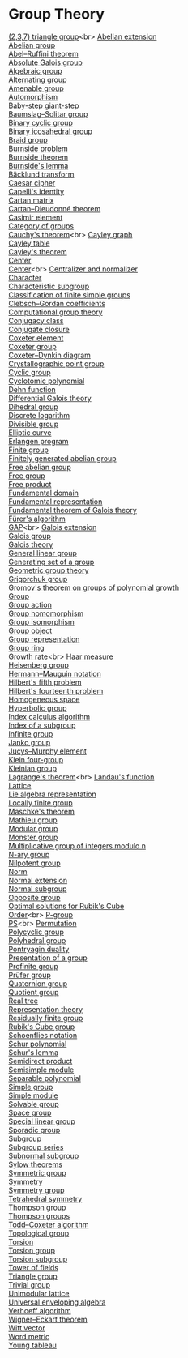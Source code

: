 # Group Theory
[(2,3,7) triangle group](https://en.wikipedia.org/wiki/(2,3,7)_triangle_group)<br>
[Abelian extension](https://en.wikipedia.org/wiki/Abelian_extension)<br>
[Abelian group](https://en.wikipedia.org/wiki/Abelian_group)<br>
[Abel–Ruffini theorem](https://en.wikipedia.org/wiki/Abel%E2%80%93Ruffini_theorem)<br>
[Absolute Galois group](https://en.wikipedia.org/wiki/Absolute_Galois_group)<br>
[Algebraic group](https://en.wikipedia.org/wiki/Algebraic_group)<br>
[Alternating group](https://en.wikipedia.org/wiki/Alternating_group)<br>
[Amenable group](https://en.wikipedia.org/wiki/Amenable_group)<br>
[Automorphism](https://en.wikipedia.org/wiki/Automorphism)<br>
[Baby-step giant-step](https://en.wikipedia.org/wiki/Baby-step_giant-step)<br>
[Baumslag–Solitar group](https://en.wikipedia.org/wiki/Baumslag%E2%80%93Solitar_group)<br>
[Binary cyclic group](https://en.wikipedia.org/wiki/Binary_cyclic_group)<br>
[Binary icosahedral group](https://en.wikipedia.org/wiki/Binary_icosahedral_group)<br>
[Braid group](https://en.wikipedia.org/wiki/Braid_group)<br>
[Burnside problem](https://en.wikipedia.org/wiki/Burnside_problem)<br>
[Burnside theorem](https://en.wikipedia.org/wiki/Burnside_theorem)<br>
[Burnside's lemma](https://en.wikipedia.org/wiki/Burnside%27s_lemma)<br>
[Bäcklund transform](https://en.wikipedia.org/wiki/B%C3%A4cklund_transform)<br>
[Caesar cipher](https://en.wikipedia.org/wiki/Caesar_cipher)<br>
[Capelli's identity](https://en.wikipedia.org/wiki/Capelli%27s_identity)<br>
[Cartan matrix](https://en.wikipedia.org/wiki/Cartan_matrix)<br>
[Cartan–Dieudonné theorem](https://en.wikipedia.org/wiki/Cartan%E2%80%93Dieudonn%C3%A9_theorem)<br>
[Casimir element](https://en.wikipedia.org/wiki/Casimir_element)<br>
[Category of groups](https://en.wikipedia.org/wiki/Category_of_groups)<br>
[Cauchy's theorem](https://en.wikipedia.org/wiki/Cauchy%27s_theorem_(group_theory))<br>
[Cayley graph](https://en.wikipedia.org/wiki/Cayley_graph)<br>
[Cayley table](https://en.wikipedia.org/wiki/Cayley_table)<br>
[Cayley's theorem](https://en.wikipedia.org/wiki/Cayley%27s_theorem)<br>
[Center](https://en.wikipedia.org/wiki/Center)<br>
[Center](https://en.wikipedia.org/wiki/Center_(group_theory))<br>
[Centralizer and normalizer](https://en.wikipedia.org/wiki/Centralizer_and_normalizer)<br>
[Character](https://en.wikipedia.org/wiki/Character_(mathematics))<br>
[Characteristic subgroup](https://en.wikipedia.org/wiki/Characteristic_subgroup)<br>
[Classification of finite simple groups](https://en.wikipedia.org/wiki/Classification_of_finite_simple_groups)<br>
[Clebsch–Gordan coefficients](https://en.wikipedia.org/wiki/Clebsch%E2%80%93Gordan_coefficients)<br>
[Computational group theory](https://en.wikipedia.org/wiki/Computational_group_theory)<br>
[Conjugacy class](https://en.wikipedia.org/wiki/Conjugacy_class)<br>
[Conjugate closure](https://en.wikipedia.org/wiki/Conjugate_closure)<br>
[Coxeter element](https://en.wikipedia.org/wiki/Coxeter_element)<br>
[Coxeter group](https://en.wikipedia.org/wiki/Coxeter_group)<br>
[Coxeter–Dynkin diagram](https://en.wikipedia.org/wiki/Coxeter%E2%80%93Dynkin_diagram)<br>
[Crystallographic point group](https://en.wikipedia.org/wiki/Crystallographic_point_group)<br>
[Cyclic group](https://en.wikipedia.org/wiki/Cyclic_group)<br>
[Cyclotomic polynomial](https://en.wikipedia.org/wiki/Cyclotomic_polynomial)<br>
[Dehn function](https://en.wikipedia.org/wiki/Dehn_function)<br>
[Differential Galois theory](https://en.wikipedia.org/wiki/Differential_Galois_theory)<br>
[Dihedral group](https://en.wikipedia.org/wiki/Dihedral_group)<br>
[Discrete logarithm](https://en.wikipedia.org/wiki/Discrete_logarithm)<br>
[Divisible group](https://en.wikipedia.org/wiki/Divisible_group)<br>
[Elliptic curve](https://en.wikipedia.org/wiki/Elliptic_curve)<br>
[Erlangen program](https://en.wikipedia.org/wiki/Erlangen_program)<br>
[Finite group](https://en.wikipedia.org/wiki/Finite_group)<br>
[Finitely generated abelian group](https://en.wikipedia.org/wiki/Finitely_generated_abelian_group)<br>
[Free abelian group](https://en.wikipedia.org/wiki/Free_abelian_group)<br>
[Free group](https://en.wikipedia.org/wiki/Free_group)<br>
[Free product](https://en.wikipedia.org/wiki/Free_product)<br>
[Fundamental domain](https://en.wikipedia.org/wiki/Fundamental_domain)<br>
[Fundamental representation](https://en.wikipedia.org/wiki/Fundamental_representation)<br>
[Fundamental theorem of Galois theory](https://en.wikipedia.org/wiki/Fundamental_theorem_of_Galois_theory)<br>
[Fürer's algorithm](https://en.wikipedia.org/wiki/F%C3%BCrer%27s_algorithm)<br>
[GAP](https://en.wikipedia.org/wiki/GAP_(computer_algebra_system))<br>
[Galois extension](https://en.wikipedia.org/wiki/Galois_extension)<br>
[Galois group](https://en.wikipedia.org/wiki/Galois_group)<br>
[Galois theory](https://en.wikipedia.org/wiki/Galois_theory)<br>
[General linear group](https://en.wikipedia.org/wiki/General_linear_group)<br>
[Generating set of a group](https://en.wikipedia.org/wiki/Generating_set_of_a_group)<br>
[Geometric group theory](https://en.wikipedia.org/wiki/Geometric_group_theory)<br>
[Grigorchuk group](https://en.wikipedia.org/wiki/Grigorchuk_group)<br>
[Gromov's theorem on groups of polynomial growth](https://en.wikipedia.org/wiki/Gromov%27s_theorem_on_groups_of_polynomial_growth)<br>
[Group](https://en.wikipedia.org/wiki/Group_(mathematics))<br>
[Group action](https://en.wikipedia.org/wiki/Group_action)<br>
[Group homomorphism](https://en.wikipedia.org/wiki/Group_homomorphism)<br>
[Group isomorphism](https://en.wikipedia.org/wiki/Group_isomorphism)<br>
[Group object](https://en.wikipedia.org/wiki/Group_object)<br>
[Group representation](https://en.wikipedia.org/wiki/Group_representation)<br>
[Group ring](https://en.wikipedia.org/wiki/Group_ring)<br>
[Growth rate](https://en.wikipedia.org/wiki/Growth_rate_(group_theory))<br>
[Haar measure](https://en.wikipedia.org/wiki/Haar_measure)<br>
[Heisenberg group](https://en.wikipedia.org/wiki/Heisenberg_group)<br>
[Hermann–Mauguin notation](https://en.wikipedia.org/wiki/Hermann%E2%80%93Mauguin_notation)<br>
[Hilbert's fifth problem](https://en.wikipedia.org/wiki/Hilbert%27s_fifth_problem)<br>
[Hilbert's fourteenth problem](https://en.wikipedia.org/wiki/Hilbert%27s_fourteenth_problem)<br>
[Homogeneous space](https://en.wikipedia.org/wiki/Homogeneous_space)<br>
[Hyperbolic group](https://en.wikipedia.org/wiki/Hyperbolic_group)<br>
[Index calculus algorithm](https://en.wikipedia.org/wiki/Index_calculus_algorithm)<br>
[Index of a subgroup](https://en.wikipedia.org/wiki/Index_of_a_subgroup)<br>
[Infinite group](https://en.wikipedia.org/wiki/Infinite_group)<br>
[Janko group](https://en.wikipedia.org/wiki/Janko_group)<br>
[Jucys–Murphy element](https://en.wikipedia.org/wiki/Jucys%E2%80%93Murphy_element)<br>
[Klein four-group](https://en.wikipedia.org/wiki/Klein_four-group)<br>
[Kleinian group](https://en.wikipedia.org/wiki/Kleinian_group)<br>
[Lagrange's theorem](https://en.wikipedia.org/wiki/Lagrange%27s_theorem_(group_theory))<br>
[Landau's function](https://en.wikipedia.org/wiki/Landau%27s_function)<br>
[Lattice](https://en.wikipedia.org/wiki/Lattice_(group))<br>
[Lie algebra representation](https://en.wikipedia.org/wiki/Lie_algebra_representation)<br>
[Locally finite group](https://en.wikipedia.org/wiki/Locally_finite_group)<br>
[Maschke's theorem](https://en.wikipedia.org/wiki/Maschke%27s_theorem)<br>
[Mathieu group](https://en.wikipedia.org/wiki/Mathieu_group)<br>
[Modular group](https://en.wikipedia.org/wiki/Modular_group)<br>
[Monster group](https://en.wikipedia.org/wiki/Monster_group)<br>
[Multiplicative group of integers modulo n](https://en.wikipedia.org/wiki/Multiplicative_group_of_integers_modulo_n)<br>
[N-ary group](https://en.wikipedia.org/wiki/N-ary_group)<br>
[Nilpotent group](https://en.wikipedia.org/wiki/Nilpotent_group)<br>
[Norm](https://en.wikipedia.org/wiki/Norm)<br>
[Normal extension](https://en.wikipedia.org/wiki/Normal_extension)<br>
[Normal subgroup](https://en.wikipedia.org/wiki/Normal_subgroup)<br>
[Opposite group](https://en.wikipedia.org/wiki/Opposite_group)<br>
[Optimal solutions for Rubik's Cube](https://en.wikipedia.org/wiki/Optimal_solutions_for_Rubik%27s_Cube)<br>
[Order](https://en.wikipedia.org/wiki/Order_(group_theory))<br>
[P-group](https://en.wikipedia.org/wiki/P-group)<br>
[PS](https://en.wikipedia.org/wiki/PSL(2,7))<br>
[Permutation](https://en.wikipedia.org/wiki/Permutation)<br>
[Polycyclic group](https://en.wikipedia.org/wiki/Polycyclic_group)<br>
[Polyhedral group](https://en.wikipedia.org/wiki/Polyhedral_group)<br>
[Pontryagin duality](https://en.wikipedia.org/wiki/Pontryagin_duality)<br>
[Presentation of a group](https://en.wikipedia.org/wiki/Presentation_of_a_group)<br>
[Profinite group](https://en.wikipedia.org/wiki/Profinite_group)<br>
[Prüfer group](https://en.wikipedia.org/wiki/Pr%C3%BCfer_group)<br>
[Quaternion group](https://en.wikipedia.org/wiki/Quaternion_group)<br>
[Quotient group](https://en.wikipedia.org/wiki/Quotient_group)<br>
[Real tree](https://en.wikipedia.org/wiki/Real_tree)<br>
[Representation theory](https://en.wikipedia.org/wiki/Representation_theory)<br>
[Residually finite group](https://en.wikipedia.org/wiki/Residually_finite_group)<br>
[Rubik's Cube group](https://en.wikipedia.org/wiki/Rubik%27s_Cube_group)<br>
[Schoenflies notation](https://en.wikipedia.org/wiki/Schoenflies_notation)<br>
[Schur polynomial](https://en.wikipedia.org/wiki/Schur_polynomial)<br>
[Schur's lemma](https://en.wikipedia.org/wiki/Schur%27s_lemma)<br>
[Semidirect product](https://en.wikipedia.org/wiki/Semidirect_product)<br>
[Semisimple module](https://en.wikipedia.org/wiki/Semisimple_module)<br>
[Separable polynomial](https://en.wikipedia.org/wiki/Separable_polynomial)<br>
[Simple group](https://en.wikipedia.org/wiki/Simple_group)<br>
[Simple module](https://en.wikipedia.org/wiki/Simple_module)<br>
[Solvable group](https://en.wikipedia.org/wiki/Solvable_group)<br>
[Space group](https://en.wikipedia.org/wiki/Space_group)<br>
[Special linear group](https://en.wikipedia.org/wiki/Special_linear_group)<br>
[Sporadic group](https://en.wikipedia.org/wiki/Sporadic_group)<br>
[Subgroup](https://en.wikipedia.org/wiki/Subgroup)<br>
[Subgroup series](https://en.wikipedia.org/wiki/Subgroup_series)<br>
[Subnormal subgroup](https://en.wikipedia.org/wiki/Subnormal_subgroup)<br>
[Sylow theorems](https://en.wikipedia.org/wiki/Sylow_theorems)<br>
[Symmetric group](https://en.wikipedia.org/wiki/Symmetric_group)<br>
[Symmetry](https://en.wikipedia.org/wiki/Symmetry)<br>
[Symmetry group](https://en.wikipedia.org/wiki/Symmetry_group)<br>
[Tetrahedral symmetry](https://en.wikipedia.org/wiki/Tetrahedral_symmetry)<br>
[Thompson group](https://en.wikipedia.org/wiki/Thompson_group)<br>
[Thompson groups](https://en.wikipedia.org/wiki/Thompson_groups)<br>
[Todd–Coxeter algorithm](https://en.wikipedia.org/wiki/Todd%E2%80%93Coxeter_algorithm)<br>
[Topological group](https://en.wikipedia.org/wiki/Topological_group)<br>
[Torsion](https://en.wikipedia.org/wiki/Torsion_(algebra))<br>
[Torsion group](https://en.wikipedia.org/wiki/Torsion_group)<br>
[Torsion subgroup](https://en.wikipedia.org/wiki/Torsion_subgroup)<br>
[Tower of fields](https://en.wikipedia.org/wiki/Tower_of_fields)<br>
[Triangle group](https://en.wikipedia.org/wiki/Triangle_group)<br>
[Trivial group](https://en.wikipedia.org/wiki/Trivial_group)<br>
[Unimodular lattice](https://en.wikipedia.org/wiki/Unimodular_lattice)<br>
[Universal enveloping algebra](https://en.wikipedia.org/wiki/Universal_enveloping_algebra)<br>
[Verhoeff algorithm](https://en.wikipedia.org/wiki/Verhoeff_algorithm)<br>
[Wigner–Eckart theorem](https://en.wikipedia.org/wiki/Wigner%E2%80%93Eckart_theorem)<br>
[Witt vector](https://en.wikipedia.org/wiki/Witt_vector)<br>
[Word metric](https://en.wikipedia.org/wiki/Word_metric)<br>
[Young tableau](https://en.wikipedia.org/wiki/Young_tableau)<br>
